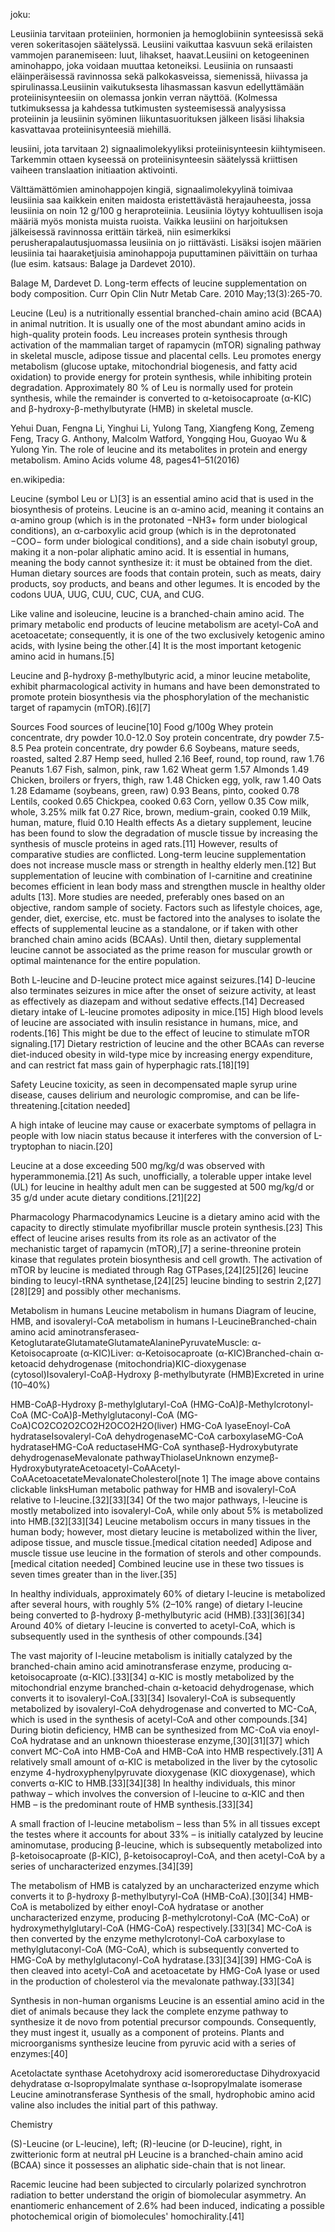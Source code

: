 

joku:

Leusiinia tarvitaan proteiinien, hormonien ja hemoglobiinin synteesissä sekä veren sokeritasojen säätelyssä. Leusiini vaikuttaa kasvuun sekä erilaisten vammojen paranemiseen: luut, lihakset, haavat.Leusiini on ketogeeninen aminohappo, joka voidaan muuttaa ketoneiksi. Leusiinia on runsaasti eläinperäisessä ravinnossa sekä palkokasveissa, siemenissä, hiivassa ja spirulinassa.Leusiinin vaikutuksesta lihasmassan kasvun edellyttämään proteiinisynteesiin on olemassa jonkin verran näyttöä. (Kolmessa tutkimuksessa ja kahdessa tutkimusten systeemisessä analyysissa proteiinin ja leusiinin syöminen liikuntasuorituksen jälkeen lisäsi lihaksia kasvattavaa proteiinisynteesiä miehillä.



leusiini, jota tarvitaan 2) signaalimolekyyliksi proteiinisynteesin kiihtymiseen. Tarkemmin ottaen kyseessä on proteiinisynteesin säätelyssä kriittisen vaiheen translaation initiaation aktivointi. 

Välttämättömien aminohappojen kingiä, signaalimolekyylinä toimivaa leusiinia saa kaikkein eniten maidosta eristettävästä herajauheesta, jossa leusiinia on noin 12 g/100 g heraproteiinia. Leusiinia löytyy kohtuullisen isoja määriä myös monista muista ruoista. Vaikka leusiini on harjoituksen jälkeisessä ravinnossa erittäin tärkeä, niin esimerkiksi perusherapalautusjuomassa leusiinia on jo riittävästi. Lisäksi isojen määrien leusiinia tai haaraketjuisia aminohappoja puputtaminen päivittäin on turhaa (lue esim. katsaus: Balage ja Dardevet 2010). 

Balage M, Dardevet D. Long-term effects of leucine supplementation on body composition. Curr Opin Clin Nutr Metab Care. 2010 May;13(3):265-70.



Leucine (Leu) is a nutritionally essential branched-chain amino acid (BCAA) in animal nutrition. It is usually one of the most abundant amino acids in high-quality protein foods. Leu increases protein synthesis through activation of the mammalian target of rapamycin (mTOR) signaling pathway in skeletal muscle, adipose tissue and placental cells. Leu promotes energy metabolism (glucose uptake, mitochondrial biogenesis, and fatty acid oxidation) to provide energy for protein synthesis, while inhibiting protein degradation. Approximately 80 % of Leu is normally used for protein synthesis, while the remainder is converted to α-ketoisocaproate (α-KIC) and β-hydroxy-β-methylbutyrate (HMB) in skeletal muscle. 

Yehui Duan, Fengna Li, Yinghui Li, Yulong Tang, Xiangfeng Kong, Zemeng Feng, Tracy G. Anthony, Malcolm Watford, Yongqing Hou, Guoyao Wu & Yulong Yin. The role of leucine and its metabolites in protein and energy metabolism. Amino Acids volume 48, pages41–51(2016)




en.wikipedia:

Leucine (symbol Leu or L)[3] is an essential amino acid that is used in the biosynthesis of proteins. Leucine is an α-amino acid, meaning it contains an α-amino group (which is in the protonated −NH3+ form under biological conditions), an α-carboxylic acid group (which is in the deprotonated −COO− form under biological conditions), and a side chain isobutyl group, making it a non-polar aliphatic amino acid. It is essential in humans, meaning the body cannot synthesize it: it must be obtained from the diet. Human dietary sources are foods that contain protein, such as meats, dairy products, soy products, and beans and other legumes. It is encoded by the codons UUA, UUG, CUU, CUC, CUA, and CUG.

Like valine and isoleucine, leucine is a branched-chain amino acid. The primary metabolic end products of leucine metabolism are acetyl-CoA and acetoacetate; consequently, it is one of the two exclusively ketogenic amino acids, with lysine being the other.[4] It is the most important ketogenic amino acid in humans.[5]

Leucine and β-hydroxy β-methylbutyric acid, a minor leucine metabolite, exhibit pharmacological activity in humans and have been demonstrated to promote protein biosynthesis via the phosphorylation of the mechanistic target of rapamycin (mTOR).[6][7]

Sources 
Food sources of leucine[10]
Food	g/100g
Whey protein concentrate, dry powder	10.0-12.0
Soy protein concentrate, dry powder	7.5-8.5
Pea protein concentrate, dry powder	6.6
Soybeans, mature seeds, roasted, salted	2.87
Hemp seed, hulled	2.16
Beef, round, top round, raw	1.76
Peanuts	1.67
Fish, salmon, pink, raw	1.62
Wheat germ	1.57
Almonds	1.49
Chicken, broilers or fryers, thigh, raw	1.48
Chicken egg, yolk, raw	1.40
Oats	1.28
Edamame (soybeans, green, raw)	0.93
Beans, pinto, cooked	0.78
Lentils, cooked	0.65
Chickpea, cooked	0.63
Corn, yellow	0.35
Cow milk, whole, 3.25% milk fat	0.27
Rice, brown, medium-grain, cooked	0.19
Milk, human, mature, fluid	0.10
Health effects
As a dietary supplement, leucine has been found to slow the degradation of muscle tissue by increasing the synthesis of muscle proteins in aged rats.[11] However, results of comparative studies are conflicted. Long-term leucine supplementation does not increase muscle mass or strength in healthy elderly men.[12] But supplementation of leucine with combination of l-carnitine and creatinine becomes efficient in lean body mass and strengthen muscle in healthy older adults [13]. More studies are needed, preferably ones based on an objective, random sample of society. Factors such as lifestyle choices, age, gender, diet, exercise, etc. must be factored into the analyses to isolate the effects of supplemental leucine as a standalone, or if taken with other branched chain amino acids (BCAAs). Until then, dietary supplemental leucine cannot be associated as the prime reason for muscular growth or optimal maintenance for the entire population.

Both L-leucine and D-leucine protect mice against seizures.[14] D-leucine also terminates seizures in mice after the onset of seizure activity, at least as effectively as diazepam and without sedative effects.[14] Decreased dietary intake of L-leucine promotes adiposity in mice.[15] High blood levels of leucine are associated with insulin resistance in humans, mice, and rodents.[16] This might be due to the effect of leucine to stimulate mTOR signaling.[17] Dietary restriction of leucine and the other BCAAs can reverse diet-induced obesity in wild-type mice by increasing energy expenditure, and can restrict fat mass gain of hyperphagic rats.[18][19]

Safety
Leucine toxicity, as seen in decompensated maple syrup urine disease, causes delirium and neurologic compromise, and can be life-threatening.[citation needed]

A high intake of leucine may cause or exacerbate symptoms of pellagra in people with low niacin status because it interferes with the conversion of L-tryptophan to niacin.[20]

Leucine at a dose exceeding 500 mg/kg/d was observed with hyperammonemia.[21] As such, unofficially, a tolerable upper intake level (UL) for leucine in healthy adult men can be suggested at 500 mg/kg/d or 35 g/d under acute dietary conditions.[21][22]

Pharmacology
Pharmacodynamics
Leucine is a dietary amino acid with the capacity to directly stimulate myofibrillar muscle protein synthesis.[23] This effect of leucine arises results from its role as an activator of the mechanistic target of rapamycin (mTOR),[7] a serine-threonine protein kinase that regulates protein biosynthesis and cell growth. The activation of mTOR by leucine is mediated through Rag GTPases,[24][25][26] leucine binding to leucyl-tRNA synthetase,[24][25] leucine binding to sestrin 2,[27][28][29] and possibly other mechanisms.

Metabolism in humans
Leucine metabolism in humans
Diagram of leucine, HMB, and isovaleryl-CoA metabolism in humans
l-LeucineBranched-chain amino
acid aminotransferaseα-KetoglutarateGlutamateGlutamateAlaninePyruvateMuscle: α-Ketoisocaproate (α-KIC)Liver: α-Ketoisocaproate (α-KIC)Branched-chain α-ketoacid
dehydrogenase (mitochondria)KIC-dioxygenase
(cytosol)Isovaleryl-CoAβ-Hydroxy
β-methylbutyrate
(HMB)Excreted
in urine
(10–40%)

HMB-CoAβ-Hydroxy β-methylglutaryl-CoA
(HMG-CoA)β-Methylcrotonyl-CoA
(MC-CoA)β-Methylglutaconyl-CoA
(MG-CoA)CO2CO2O2CO2H2OCO2H2O(liver)
HMG-CoA
lyaseEnoyl-CoA hydrataseIsovaleryl-CoA
dehydrogenaseMC-CoA
carboxylaseMG-CoA
hydrataseHMG-CoA
reductaseHMG-CoA 
synthaseβ-Hydroxybutyrate
dehydrogenaseMevalonate
pathwayThiolaseUnknown
enzymeβ-HydroxybutyrateAcetoacetyl-CoAAcetyl-CoAAcetoacetateMevalonateCholesterol[note 1]
The image above contains clickable linksHuman metabolic pathway for HMB and isovaleryl-CoA relative to l-leucine.[32][33][34] Of the two major pathways, l-leucine is mostly metabolized into isovaleryl-CoA, while only about 5% is metabolized into HMB.[32][33][34]
Leucine metabolism occurs in many tissues in the human body; however, most dietary leucine is metabolized within the liver, adipose tissue, and muscle tissue.[medical citation needed] Adipose and muscle tissue use leucine in the formation of sterols and other compounds.[medical citation needed] Combined leucine use in these two tissues is seven times greater than in the liver.[35]

In healthy individuals, approximately 60% of dietary l-leucine is metabolized after several hours, with roughly 5% (2–10% range) of dietary l-leucine being converted to β-hydroxy β-methylbutyric acid (HMB).[33][36][34] Around 40% of dietary l-leucine is converted to acetyl-CoA, which is subsequently used in the synthesis of other compounds.[34]

The vast majority of l-leucine metabolism is initially catalyzed by the branched-chain amino acid aminotransferase enzyme, producing α-ketoisocaproate (α-KIC).[33][34] α-KIC is mostly metabolized by the mitochondrial enzyme branched-chain α-ketoacid dehydrogenase, which converts it to isovaleryl-CoA.[33][34] Isovaleryl-CoA is subsequently metabolized by isovaleryl-CoA dehydrogenase and converted to MC-CoA, which is used in the synthesis of acetyl-CoA and other compounds.[34] During biotin deficiency, HMB can be synthesized from MC-CoA via enoyl-CoA hydratase and an unknown thioesterase enzyme,[30][31][37] which convert MC-CoA into HMB-CoA and HMB-CoA into HMB respectively.[31] A relatively small amount of α-KIC is metabolized in the liver by the cytosolic enzyme 4-hydroxyphenylpyruvate dioxygenase (KIC dioxygenase), which converts α-KIC to HMB.[33][34][38] In healthy individuals, this minor pathway – which involves the conversion of l-leucine to α-KIC and then HMB – is the predominant route of HMB synthesis.[33][34]

A small fraction of l-leucine metabolism – less than 5% in all tissues except the testes where it accounts for about 33% – is initially catalyzed by leucine aminomutase, producing β-leucine, which is subsequently metabolized into β-ketoisocaproate (β-KIC), β-ketoisocaproyl-CoA, and then acetyl-CoA by a series of uncharacterized enzymes.[34][39]

The metabolism of HMB is catalyzed by an uncharacterized enzyme which converts it to β-hydroxy β-methylbutyryl-CoA (HMB-CoA).[30][34] HMB-CoA is metabolized by either enoyl-CoA hydratase or another uncharacterized enzyme, producing β-methylcrotonyl-CoA (MC-CoA) or hydroxymethylglutaryl-CoA (HMG-CoA) respectively.[33][34] MC-CoA is then converted by the enzyme methylcrotonyl-CoA carboxylase to methylglutaconyl-CoA (MG-CoA), which is subsequently converted to HMG-CoA by methylglutaconyl-CoA hydratase.[33][34][39] HMG-CoA is then cleaved into acetyl-CoA and acetoacetate by HMG-CoA lyase or used in the production of cholesterol via the mevalonate pathway.[33][34]

Synthesis in non-human organisms
Leucine is an essential amino acid in the diet of animals because they lack the complete enzyme pathway to synthesize it de novo from potential precursor compounds. Consequently, they must ingest it, usually as a component of proteins. Plants and microorganisms synthesize leucine from pyruvic acid with a series of enzymes:[40]

Acetolactate synthase
Acetohydroxy acid isomeroreductase
Dihydroxyacid dehydratase
α-Isopropylmalate synthase
α-Isopropylmalate isomerase
Leucine aminotransferase
Synthesis of the small, hydrophobic amino acid valine also includes the initial part of this pathway.

Chemistry

(S)-Leucine (or L-leucine), left; (R)-leucine (or D-leucine), right, in zwitterionic form at neutral pH
Leucine is a branched-chain amino acid (BCAA) since it possesses an aliphatic side-chain that is not linear.

Racemic leucine had been subjected to circularly polarized synchrotron radiation to better understand the origin of biomolecular asymmetry. An enantiomeric enhancement of 2.6% had been induced, indicating a possible photochemical origin of biomolecules' homochirality.[41]

